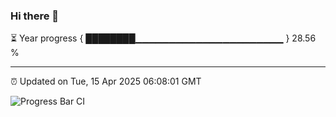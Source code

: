 ### Hi there 👋

⏳ Year progress { ████████▁▁▁▁▁▁▁▁▁▁▁▁▁▁▁▁▁▁▁▁▁▁ } 28.56 %

---

⏰ Updated on Tue, 15 Apr 2025 06:08:01 GMT

![Progress Bar CI](https://github.com/liununu/liununu/workflows/Progress%20Bar%20CI/badge.svg)
